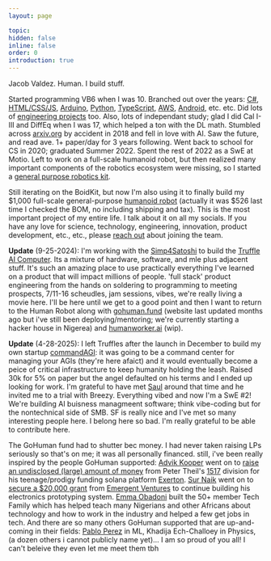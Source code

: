 ```yaml
---
layout: page

topic:
hidden: false
inline: false
order: 0
introduction: true
---
```


Jacob Valdez. Human. I build stuff.

Started programming VB6 when I was 10. Branched out over the years: [C#](https://github.com/JacobFV/Sale), [HTML/CSS/JS](https://github.com/JacobFV/Copyright-Calculator), [Arduino](https://jacobfv123.medium.com/cookie-cutter-cnc-923c68932ee6), [Python](https://github.com/JacobFV/jnumpy), [TypeScript](https://www.mitwa.ai/), [AWS](https://jacobfv.github.io/blog/2021/rtc-jupyterlab-in-the-cloud/), [Android](https://jacobfv.github.io/projects/desparados-a-eye/), etc. etc. Did lots of [engineering projects](https://jacobfvaldez.weebly.com/) too. Also, lots of independant study; glad I did Cal I-III and DiffEq when I was 17, which helped a ton with the DL math. Stumbled across [arxiv.org](https://arxiv.org) by accident in 2018 and fell in love with AI. Saw the future, and read ave. 1+ paper/day for 3 years following. Went back to school for CS in 2020; graduated Summer 2022. Spent the rest of 2022 as a SwE at Motio. Left to work on a full-scale humanoid robot, but then realized many important components of the robotics ecosystem were missing, so I started a [general purpose robotics kit](https://limboid.ai/boidkit).

Still iterating on the BoidKit, but now I'm also using it to finally build my $1,000 full-scale general-purpose [humanoid robot](https://humanrobots.ai) (actually it was $526 last time I checked the BOM, no including shipping and tax). This is the most important project of my entire life. I talk about it on all my socials. If you have any love for science, technology, engineering, innovation, product development, etc., etc., please [reach out](https://jacobfv.github.io/bio#contact) about joining the team.

**Update** (9-25-2024): I'm working with the [Simp4Satoshi](https://x.com/iamgingertrash) to build the [Truffle AI Computer](https://x.com/itsalltruffles). Its a mixture of hardware, software, and mle plus adjacent stuff. It's such an amazing place to use practically everything I've learned on a product that will impact millions of people. 'full stack' product engineering from the hands on soldering to programming to meeting prospects, 7/11-16 scheudles, jam sessions, vibes, we're really living a movie here. I'll be here until we get to a good point and then I want to return to the Human Robot along with [gohuman.fund](https://gohuman.fund) (website last updated months ago but i've still been deploying/mentoring; we're currently starting a hacker house in Nigerea) and [humanworker.ai](https://humanworker.ai) (wip). 

**Update** (4-28-2025): I left Truffles after the launch in December to build my own startup [commandAGI](https://commandagi.com): it was going to be a command center for managing your AGIs (they're here afaict) and it would eventually become a peice of critical infrastructure to keep humanity holding the leash. Raised 30k for 5% on paper but the angel defaulted on his terms and I ended up looking for work. I'm grateful to have met [Saul]() around that time and he invited me to a trial with Breezy. Everything vibed and now I'm a SwE #2! We're building AI buisness managmeent software; think vibe-coding but for the nontechnical side of SMB. SF is really nice and I've met so many interesting people here. I belong here so bad. I'm really grateful to be able to contribute here.

The GoHuman fund had to shutter bec money. I had never taken raising LPs seriously so that's on me; it was all personally financed. still, i've been really inspired by the people GoHuman supported: [Advik Kooper](https://x.com/heyadvikkapoor) went on to [raise an undisclosed (large) amount of money](https://x.com/heyadvikkapoor/status/1869838263164514363) from Peter Theil's [1517](https://www.1517fund.com/) division for his teenage/prodigy funding solana platform [Exerton](http://exerton.xyz). [Sur Naik](https://x.com/sur_naik) went on to [secure a $20,000 grant](https://x.com/GoHumanFund/status/1892266967056470268) from [Emergent Ventures](https://x.com/emergent_vc) to continue building his electronics prototyping system. [Emma Obadoni](https://x.com/EObadoni) built the 50+ member Tech Family which has helped teach many Nigerians and other Africans about technology and how to work in the industry and helped a few get jobs in tech. And there are so many others GoHuman supported that are up-and-coming in their fields:  [Pablo Perez](https://www.linkedin.com/in/pablo-cobo-b46a8128b/) in ML, Khadija Ech-Challoey in Physics, (a dozen others i cannot publicly name yet)... I am so proud of you all! I can't beleive they even let me meet them tbh
